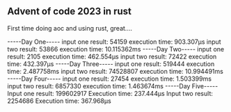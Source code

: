 ## Advent of code 2023 in rust

First time doing aoc and using rust, great....

-----Day One-----
input one result: 54159
execution time: 903.307µs
input two result: 53866
execution time: 10.115362ms
-----Day Two-----
input one result: 2105
execution time: 462.554µs
input two result: 72422
execution time: 432.397µs
-----Day Three-----
input one result: 519444
execution time: 2.487758ms
input two result: 74528807
execution time: 10.994491ms
-----Day Four-----
input one result: 27454
execution time: 1.503399ms
input two result: 6857330
execution time: 1.463674ms
-----Day Five-----
Input one result: 199602917
Execution time: 237.444µs
Input two result: 2254686
Execution time: 367.968µs
